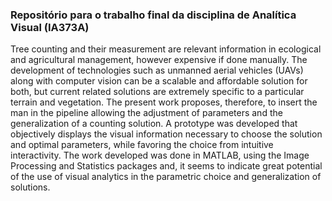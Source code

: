 ### Repositório para o trabalho final da disciplina de Analítica Visual (IA373A)

Tree counting and their measurement are relevant information in ecological and agricultural management, however expensive if done manually. The development of technologies such as unmanned aerial vehicles (UAVs) along with computer vision can be a scalable and affordable solution for both, but current related solutions are extremely specific to a particular terrain and vegetation. The present work proposes, therefore, to insert the man in the pipeline allowing the adjustment of parameters and the generalization of a counting solution. A prototype was developed that objectively displays the visual information necessary to choose the solution and optimal parameters, while favoring the choice from intuitive interactivity. The work developed was done in MATLAB, using the Image Processing and Statistics packages and, it seems to indicate great potential of the use of visual analytics in the parametric choice and generalization of solutions.
